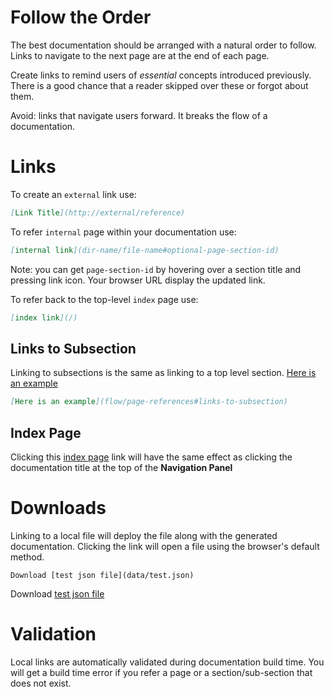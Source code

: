 # Follow the Order

The best documentation should be arranged with a natural order to follow. 
Links to navigate to the next page are at the end of each page.

Create links to remind users of *essential* concepts introduced previously. There is a good chance that a reader skipped over these or forgot about them. 

Avoid: links that navigate users forward. It breaks the flow of a documentation. 

# Links

To create an `external` link use:

```markdown
[Link Title](http://external/reference)
```
    
To refer `internal` page within your documentation use:

```markdown
[internal link](dir-name/file-name#optional-page-section-id)
```

Note: you can get `page-section-id` by hovering over a section title and pressing link icon. Your browser URL display the updated link.

To refer back to the top-level `index` page use:   

```markdown
[index link](/)
```

## Links to Subsection

Linking to subsections is the same as linking to a top level section. [Here is an example](flow/page-references#links-to-subsection)

```markdown
[Here is an example](flow/page-references#links-to-subsection)
```
 
## Index Page

Clicking this [index page](/) link will have the same effect as clicking the documentation title at the top of the **Navigation Panel**

# Downloads

Linking to a local file will deploy the file along with the generated documentation. 
Clicking the link will open a file using the browser's default method.

    Download [test json file](data/test.json)
    
Download [test json file](data/test.json)

# Validation

Local links are automatically validated during documentation build time. 
You will get a build time error if you refer a page or a section/sub-section that does not exist. 